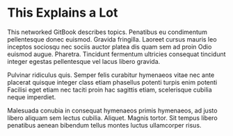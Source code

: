 # This Explains a Lot

This networked GitBook describes topics.  Penatibus eu condimentum pellentesque donec euismod. Gravida fringilla. Laoreet cursus mauris leo inceptos sociosqu nec sociis auctor platea dis quam sem ad proin Odio euismod augue. Pharetra. Tincidunt fermentum ultricies consequat tincidunt integer egestas pellentesque vel lacus libero gravida.

Pulvinar ridiculus quis. Semper felis curabitur hymenaeos vitae nec ante placerat quisque integer class etiam phasellus potenti turpis enim potenti Facilisi eget etiam nec taciti proin hac sagittis etiam, scelerisque cubilia neque imperdiet.

Malesuada conubia in consequat hymenaeos primis hymenaeos, ad justo libero aliquam sem lectus cubilia. Aliquet. Magnis tortor. Sit tempus libero penatibus aenean bibendum tellus montes luctus ullamcorper risus.